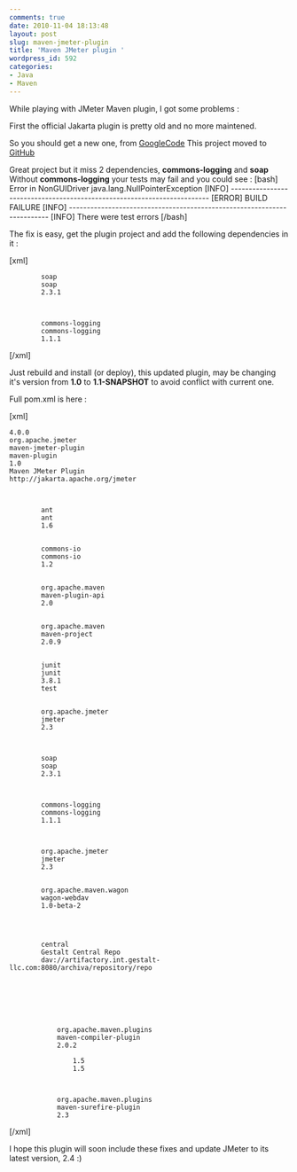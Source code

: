 ```yaml
---
comments: true
date: 2010-11-04 18:13:48
layout: post
slug: maven-jmeter-plugin
title: 'Maven JMeter plugin '
wordpress_id: 592
categories:
- Java
- Maven
---
```


While playing with JMeter Maven plugin, I got some problems :

First the official Jakarta plugin is pretty old and no more maintened.

So you should get a new one, from [GoogleCode](http://code.google.com/p/jmeter-maven-plugin/) 
This project moved to [GitHub](https://github.com/Ronnie76er/jmeter-maven-plugin)

Great project but it miss 2 dependencies, **commons-logging** and **soap**
Without **commons-logging** your tests may fail and you could see :
[bash]
Error in NonGUIDriver java.lang.NullPointerException
[INFO] ------------------------------------------------------------------------
[ERROR] BUILD FAILURE
[INFO] ------------------------------------------------------------------------
[INFO] There were test errors
[/bash]

The fix is easy, get the plugin project and add the following dependencies in it :

[xml]
		
			soap
			soap
			2.3.1
		

		
			commons-logging
			commons-logging
			1.1.1
		
[/xml]

Just rebuild and install (or deploy), this updated plugin, may be changing it's version from **1.0** to **1.1-SNAPSHOT** to avoid conflict with current one.

Full pom.xml is here :

[xml]

	4.0.0
	org.apache.jmeter
	maven-jmeter-plugin
	maven-plugin
	1.0
	Maven JMeter Plugin
	http://jakarta.apache.org/jmeter

	
		
			ant
			ant
			1.6
		
		
			commons-io
			commons-io
			1.2
		
		
			org.apache.maven
			maven-plugin-api
			2.0
		
		
			org.apache.maven
			maven-project
			2.0.9
		
		
			junit
			junit
			3.8.1
			test
		
		
			org.apache.jmeter
			jmeter
			2.3
		

		
			soap
			soap
			2.3.1
		

		
			commons-logging
			commons-logging
			1.1.1
		

		
			org.apache.jmeter
			jmeter
			2.3
		
		
			org.apache.maven.wagon
			wagon-webdav
			1.0-beta-2
		
	
	
		
			central
			Gestalt Central Repo
			dav://artifactory.int.gestalt-llc.com:8080/archiva/repository/repo
		

	

	
		
			
				org.apache.maven.plugins
				maven-compiler-plugin
				2.0.2
				
					1.5
					1.5
				
			
			
				org.apache.maven.plugins
				maven-surefire-plugin
				2.3
			
		
	

 
[/xml]

I hope this plugin will soon include these fixes and update JMeter to its latest version, 2.4 :)

